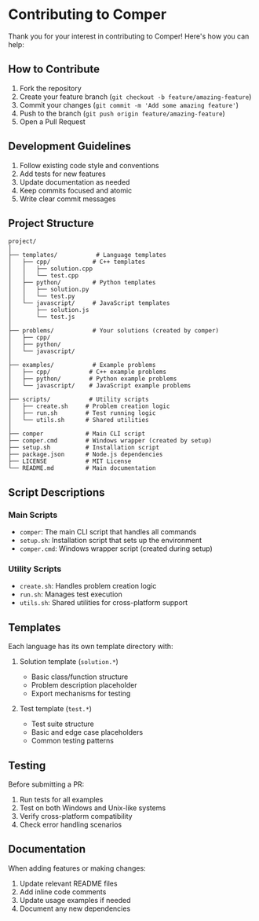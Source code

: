 # Contributing to Comper

Thank you for your interest in contributing to Comper! Here's how you can help:

## How to Contribute

1. Fork the repository
2. Create your feature branch (`git checkout -b feature/amazing-feature`)
3. Commit your changes (`git commit -m 'Add some amazing feature'`)
4. Push to the branch (`git push origin feature/amazing-feature`)
5. Open a Pull Request

## Development Guidelines

1. Follow existing code style and conventions
2. Add tests for new features
3. Update documentation as needed
4. Keep commits focused and atomic
5. Write clear commit messages

## Project Structure

```
project/
│
├── templates/           # Language templates
│   ├── cpp/            # C++ templates
│   │   ├── solution.cpp
│   │   └── test.cpp
│   ├── python/         # Python templates
│   │   ├── solution.py
│   │   └── test.py
│   └── javascript/     # JavaScript templates
│       ├── solution.js
│       └── test.js
│
├── problems/           # Your solutions (created by comper)
│   ├── cpp/
│   ├── python/
│   └── javascript/
│
├── examples/           # Example problems
│   ├── cpp/           # C++ example problems
│   ├── python/        # Python example problems
│   └── javascript/    # JavaScript example problems
│
├── scripts/           # Utility scripts
│   ├── create.sh     # Problem creation logic
│   ├── run.sh        # Test running logic
│   └── utils.sh      # Shared utilities
│
├── comper            # Main CLI script
├── comper.cmd        # Windows wrapper (created by setup)
├── setup.sh          # Installation script
├── package.json      # Node.js dependencies
├── LICENSE           # MIT License
└── README.md         # Main documentation
```

## Script Descriptions

### Main Scripts
- `comper`: The main CLI script that handles all commands
- `setup.sh`: Installation script that sets up the environment
- `comper.cmd`: Windows wrapper script (created during setup)

### Utility Scripts
- `create.sh`: Handles problem creation logic
- `run.sh`: Manages test execution
- `utils.sh`: Shared utilities for cross-platform support

## Templates

Each language has its own template directory with:
1. Solution template (`solution.*`)
   - Basic class/function structure
   - Problem description placeholder
   - Export mechanisms for testing

2. Test template (`test.*`)
   - Test suite structure
   - Basic and edge case placeholders
   - Common testing patterns

## Testing

Before submitting a PR:
1. Run tests for all examples
2. Test on both Windows and Unix-like systems
3. Verify cross-platform compatibility
4. Check error handling scenarios

## Documentation

When adding features or making changes:
1. Update relevant README files
2. Add inline code comments
3. Update usage examples if needed
4. Document any new dependencies

